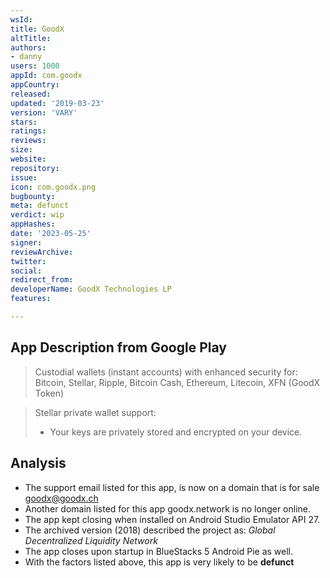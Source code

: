 ```yaml
---
wsId: 
title: GoodX
altTitle: 
authors:
- danny
users: 1000
appId: com.goodx
appCountry: 
released: 
updated: '2019-03-23'
version: 'VARY'
stars: 
ratings: 
reviews: 
size: 
website: 
repository: 
issue: 
icon: com.goodx.png
bugbounty: 
meta: defunct
verdict: wip
appHashes: 
date: '2023-05-25'
signer: 
reviewArchive: 
twitter: 
social: 
redirect_from: 
developerName: GoodX Technologies LP
features: 

---
```


## App Description from Google Play 

> Custodial wallets (instant accounts) with enhanced security for: Bitcoin, Stellar, Ripple, Bitcoin Cash, Ethereum, Litecoin, XFN (GoodX Token)

> Stellar private wallet support:
> - Your keys are privately stored and encrypted on your device.

## Analysis 

- The support email listed for this app, is now on a domain that is for sale goodx@goodx.ch
- Another domain listed for this app goodx.network is no longer online.
- The app kept closing when installed on Android Studio Emulator API 27. 
- The archived version (2018) described the project as: *Global Decentralized Liquidity Network*
- The app closes upon startup in BlueStacks 5 Android Pie as well. 
- With the factors listed above, this app is very likely to be **defunct**
